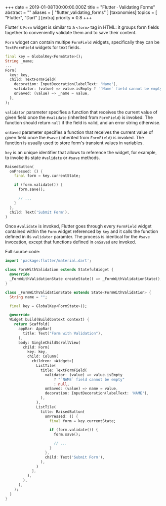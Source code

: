 +++
date = 2019-01-08T00:00:00.000Z
title = "Flutter · Validating Forms"
abstract = ""
aliases = [
  "flutter_validating_forms"
]
[taxonomies]
topics = [ "Flutter", "Dart" ]
[extra]
priority = 0.8
+++

Flutter's `Form` widget is similar to a `<form>` tag in HTML: it groups form
fields together to conveniently validate them and to save their content.

`Form` widget can contain multipe `FormField` widgets, specifically they can be
`TextFormField` widgets for text fields.

```dart
final key = GlobalKey<FormState>();
String _name;
...
Form(
  key: key,
  child: TextFormField(
    decoration: InputDecoration(labelText: 'Name'),
    validator: (value) => value.isEmpty ? '`Name` field cannot be empty.' : null,
    onSaved: (value) => _name = value,
  ),
);
```

`validator` parameter specifies a function that receives the current value of
given field once the `#validate` (inherited from `FormField`) is invoked. The
function should return `null` if the field is valid, and an error string
otherwise.

`onSaved` parameter specifies a function that receives the current value of
given field once the `#save` (inherited from `FormField`) is invoked. The
function is usually used to store form's transient values in variables.

`key` is an unique identifier that allows to reference the widget, for example,
to invoke its state `#validate` or `#save` methods.

```dart
RaisedButton(
  onPressed: () {
    final form = key.currentState;

    if (form.validate()) {
      form.save();

      // ...
    }
  },
  child: Text('Submit Form'),
)
```

Once `#validate` is invoked, Flutter goes through every `FormField` widget
contained within the `Form` widget referenced by `key` and it calls the function
defined in its `validator` paramter. The process is identical for the `#save`
invocation, except that functions defined in `onSaved` are invoked.

Full source code:

```dart
import 'package:flutter/material.dart';

class FormWithValidation extends StatefulWidget {
  @override
  _FormWithValidationState createState() => _FormWithValidationState();
}

class _FormWithValidationState extends State<FormWithValidation> {
  String name = "";

  final key = GlobalKey<FormState>();

  @override
  Widget build(BuildContext context) {
    return Scaffold(
      appBar: AppBar(
        title: Text("Form with Validation"),
      ),
      body: SingleChildScrollView(
        child: Form(
          key: key,
          child: Column(
            children: <Widget>[
              ListTile(
                title: TextFormField(
                  validator: (value) => value.isEmpty
                      ? "`NAME` field cannot be empty"
                      : null,
                  onSaved: (value) => name = value,
                  decoration: InputDecoration(labelText: 'NAME'),
                ),
              ),
              ListTile(
                title: RaisedButton(
                  onPressed: () {
                    final form = key.currentState;

                    if (form.validate()) {
                      form.save();

                      // ...
                    }
                  },
                  child: Text('Submit Form'),
                ),
              )
            ],
          ),
        ),
      ),
    );
  }
}
```

